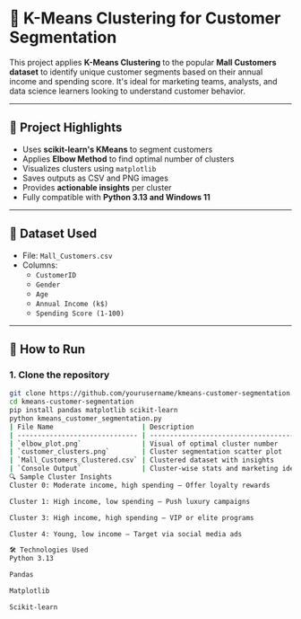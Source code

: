# 🧠 K-Means Clustering for Customer Segmentation

This project applies **K-Means Clustering** to the popular **Mall Customers dataset** to identify unique customer segments based on their annual income and spending score. It's ideal for marketing teams, analysts, and data science learners looking to understand customer behavior.

---

## 📌 Project Highlights

- Uses **scikit-learn's KMeans** to segment customers
- Applies **Elbow Method** to find optimal number of clusters
- Visualizes clusters using `matplotlib`
- Saves outputs as CSV and PNG images
- Provides **actionable insights** per cluster
- Fully compatible with **Python 3.13 and Windows 11**

---

## 📂 Dataset Used

- File: `Mall_Customers.csv`
- Columns:
  - `CustomerID`
  - `Gender`
  - `Age`
  - `Annual Income (k$)`
  - `Spending Score (1-100)`

---

## 🚀 How to Run

### 1. Clone the repository
```bash
git clone https://github.com/yourusername/kmeans-customer-segmentation.git
cd kmeans-customer-segmentation
pip install pandas matplotlib scikit-learn
python kmeans_customer_segmentation.py
| File Name                      | Description                            |
| ------------------------------ | -------------------------------------- |
| `elbow_plot.png`               | Visual of optimal cluster number       |
| `customer_clusters.png`        | Cluster segmentation scatter plot      |
| `Mall_Customers_Clustered.csv` | Clustered dataset with insights        |
| `Console Output`               | Cluster-wise stats and marketing ideas |
🔍 Sample Cluster Insights
Cluster 0: Moderate income, high spending – Offer loyalty rewards

Cluster 1: High income, low spending – Push luxury campaigns

Cluster 3: High income, high spending – VIP or elite programs

Cluster 4: Young, low income – Target via social media ads

🛠 Technologies Used
Python 3.13

Pandas

Matplotlib

Scikit-learn

